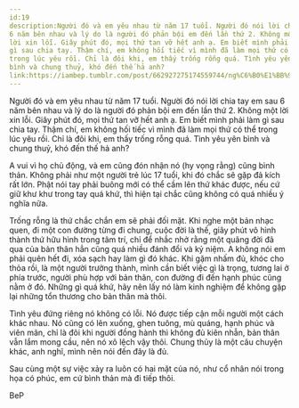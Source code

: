 ```yaml
---
id:19
description:Người đó và em yêu nhau từ năm 17 tuổi. Người đó nói lời chia tay em sau
6 năm bên nhau và lý do là người đó phản bội em đến lần thứ 2. Không một
lời xin lỗi. Giây phút đó, mọi thứ tan vỡ hết anh ạ. Em biết mình phải làm
gì sau chia tay. Thậm chí, em không hối tiếc vì mình đã làm mọi thứ có thể
trong lúc yêu rồi. Chỉ là đôi khi, em thấy trống rỗng quá. Tình yêu yên
bình và chung thuỷ, khó đến thế hả anh?
link:https://iambep.tumblr.com/post/662927275174559744/ng%C6%B0%E1%BB%9Di-%C4%91%C3%B3-v%C3%A0-em-y%C3%AAu-nhau-t%E1%BB%AB-n%C4%83m-17-tu%E1%BB%95i-ng%C6%B0%E1%BB%9Di-%C4%91%C3%B3
---
```


Người đó và em yêu nhau từ năm 17 tuổi. Người đó nói lời chia tay em sau
6 năm bên nhau và lý do là người đó phản bội em đến lần thứ 2. Không một
lời xin lỗi. Giây phút đó, mọi thứ tan vỡ hết anh ạ. Em biết mình phải làm
gì sau chia tay. Thậm chí, em không hối tiếc vì mình đã làm mọi thứ có thể
trong lúc yêu rồi. Chỉ là đôi khi, em thấy trống rỗng quá. Tình yêu yên
bình và chung thuỷ, khó đến thế hả anh?

A vui vì họ chủ động, và em cũng đón nhận nó (hy vọng rằng) cũng bình thản.
Không phải như một người trẻ lúc 17 tuổi, khi đó chắc sẽ gặp đả kích rất
lớn. Phật nói tay phải buông mới có thể cầm lên thứ khác được, nếu cứ giữ
khư khư trong tay quá khứ, thì hiện tại chắc cũng không có quá nhiều ý nghĩa
nữa.

Trống rỗng là thứ chắc chắn em sẽ phải đối mặt. Khi nghe một bản nhạc quen,
đi một con đường từng đi chung, cuộc đời là thế, giây phút vô hình thành
thứ hữu hình trong tâm trí, chỉ để nhắc nhở rằng một quãng đời đã qua của
bản thân hẳn cũng quá nhiều đánh đổi và kỷ niệm. A không nói em phải quên
hết đi, xóa sạch hay làm gì đó khác. Khi gặm nhấm đủ, khóc cho thỏa rồi,
là một người trưởng thành, mình cần biết việc gì là trọng, tương lai ở phía
trước, người phù hợp với bản thân, con đường đi đến hạnh phúc cũng nằm ở
đó. Những gì quá khứ, hãy nên lấy nó làm kinh nghiệm để không gặp lại những
tổn thương cho bản thân mà thôi.

Tình yêu đứng riêng nó không có lỗi. Nó được tiếp cận mỗi người một cách
khác nhau. Nó cũng có lên xuống, ghen tuông, mù quáng, hạnh phúc và viên
mãn, chỉ là đôi khi người đồng hành thì không đủ kiên nhẫn, bản thân vẫn
lắm mong cầu, nên nó xô lệch vậy thôi. Chung thủy là một câu chuyện khác,
anh nghĩ, mình nên nói đến đây là đủ.

Sau cùng một sự việc xảy ra luôn có hai mặt của nó, như cổ nhân nói trong
họa có phúc, em cứ bình thản mà đi tiếp thôi.

BeP